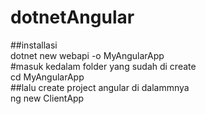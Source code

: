 # dotnetAngular

 ##installasi <br>
dotnet new webapi -o MyAngularApp <br>
 #masuk kedalam folder yang sudah di create <br>
cd MyAngularApp <br>
 ##lalu create project angular di dalammnya <br>
ng new ClientApp <br>

